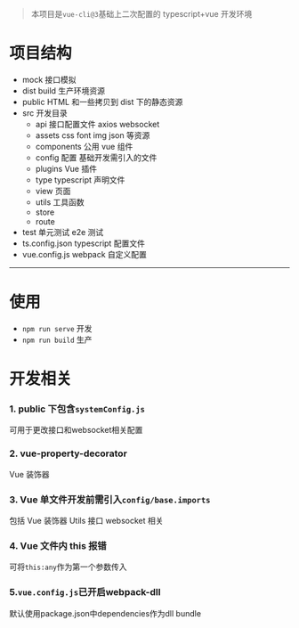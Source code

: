 > 本项目是`vue-cli@3`基础上二次配置的 typescript+vue 开发环境

# 项目结构

* mock 接口模拟
* dist build 生产环境资源
* public HTML 和一些拷贝到 dist 下的静态资源
* src 开发目录
  * api 接口配置文件 axios websocket
  * assets css font img json 等资源
  * components 公用 vue 组件
  * config 配置 基础开发需引入的文件
  * plugins Vue 插件
  * type typescript 声明文件
  * view 页面
  * utils 工具函数
  * store
  * route
* test 单元测试 e2e 测试
* ts.config.json typescript 配置文件
* vue.config.js webpack 自定义配置

---

# 使用

* `npm run serve` 开发
* `npm run build` 生产

# 开发相关

### 1. public 下包含`systemConfig.js`

可用于更改接口和websocket相关配置

### 2. vue-property-decorator

Vue 装饰器

### 3. Vue 单文件开发前需引入`config/base.imports`

包括 Vue 装饰器 Utils 接口 websocket 相关

### 4. Vue 文件内 this 报错

可将`this:any`作为第一个参数传入

### 5.```vue.config.js```已开启webpack-dll
默认使用package.json中dependencies作为dll bundle
